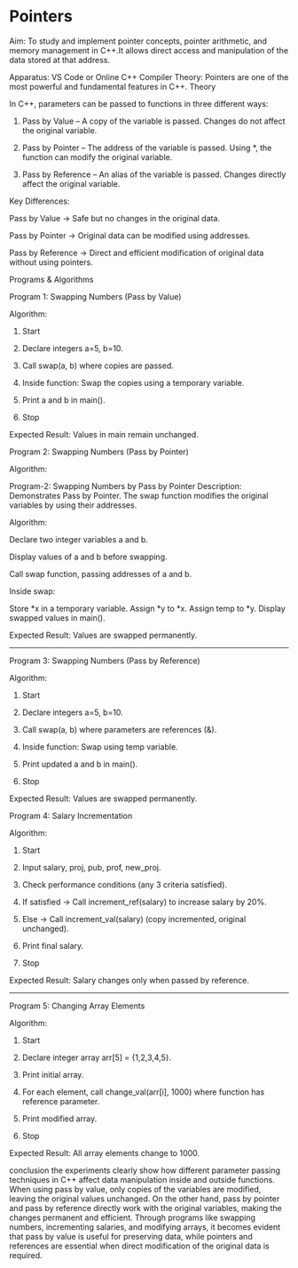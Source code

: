 # Pointers
Aim: To study and implement pointer concepts, pointer arithmetic, and memory management in C++.It allows direct access and manipulation of the data stored at that address.

Apparatus: VS Code or Online C++ Compiler
Theory:
Pointers are one of the most powerful and fundamental features in C++.
Theory

In C++, parameters can be passed to functions in three different ways:

1. Pass by Value – A copy of the variable is passed. Changes do not affect the original variable.


2. Pass by Pointer – The address of the variable is passed. Using *, the function can modify the original variable.


3. Pass by Reference – An alias of the variable is passed. Changes directly affect the original variable.



Key Differences:

Pass by Value → Safe but no changes in the original data.

Pass by Pointer → Original data can be modified using addresses.

Pass by Reference → Direct and efficient modification of original data without using pointers.



Programs & Algorithms

Program 1: Swapping Numbers (Pass by Value)

Algorithm:

1. Start


2. Declare integers a=5, b=10.


3. Call swap(a, b) where copies are passed.


4. Inside function: Swap the copies using a temporary variable.


5. Print a and b in main().


6. Stop



Expected Result: Values in main remain unchanged.


Program 2: Swapping Numbers (Pass by Pointer)

Algorithm:

Program-2: Swapping Numbers by Pass by Pointer
Description: Demonstrates Pass by Pointer. The swap function modifies the original variables by using their addresses.

Algorithm:

Declare two integer variables a and b.

Display values of a and b before swapping.

Call swap function, passing addresses of a and b.

Inside swap:

Store *x in a temporary variable.
Assign *y to *x.
Assign temp to *y.
Display swapped values in main().

Expected Result: Values are swapped permanently.


---

Program 3: Swapping Numbers (Pass by Reference)

Algorithm:

1. Start


2. Declare integers a=5, b=10.


3. Call swap(a, b) where parameters are references (&).


4. Inside function: Swap using temp variable.


5. Print updated a and b in main().


6. Stop



Expected Result: Values are swapped permanently.


Program 4: Salary Incrementation

Algorithm:

1. Start


2. Input salary, proj, pub, prof, new_proj.


3. Check performance conditions (any 3 criteria satisfied).


4. If satisfied → Call increment_ref(salary) to increase salary by 20%.


5. Else → Call increment_val(salary) (copy incremented, original unchanged).


6. Print final salary.


7. Stop



Expected Result: Salary changes only when passed by reference.


---

Program 5: Changing Array Elements

Algorithm:

1. Start


2. Declare integer array arr[5] = {1,2,3,4,5}.


3. Print initial array.


4. For each element, call change_val(arr[i], 1000) where function has reference parameter.


5. Print modified array.


6. Stop



Expected Result: All array elements change to 1000.

conclusion 
the experiments clearly show how different parameter passing techniques in C++ affect data manipulation inside and outside functions. When using pass by value, only copies of the variables are modified, leaving the original values unchanged. On the other hand, pass by pointer and pass by reference directly work with the original variables, making the changes permanent and efficient. Through programs like swapping numbers, incrementing salaries, and modifying arrays, it becomes evident that pass by value is useful for preserving data, while pointers and references are essential when direct modification of the original data is required.

